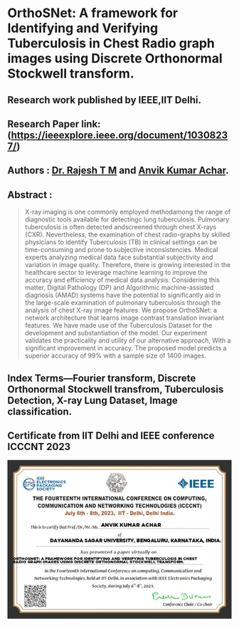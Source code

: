 # OrthoSNet: A framework for Identifying and Verifying Tuberculosis in Chest Radio graph images using Discrete Orthonormal Stockwell transform.
## Research work published by IEEE,IIT Delhi.

## Research Paper link: (https://ieeexplore.ieee.org/document/10308237/)

## Authors :  [Dr. Rajesh T M](rajesh-cse@dsu.edu.in) and [Anvik Kumar Achar](anvik.kumar6311@gmail.com).

## Abstract : 
> X-ray imaging is one commonly employed methodamong the range of diagnostic tools available for detectingc lung tuberculosis. Pulmonary tuberculosis is often detected andscreened through chest X-rays (CXR). Nevertheless, the examination of chest radio-graphs by skilled physicians to identify Tuberculosis (TB) in clinical settings can be time-consuming and prone to subjective inconsistencies. Medical experts analyzing medical data face substantial subjectivity and variation in image quality. Therefore, there is growing interested in the healthcare sector to leverage machine learning to improve the accuracy and efficiency of medical data analysis. Considering this matter, Digital Pathology (DP) and Algorithmic machine-assisted diagnosis (AMAD) systems have the potential to significantly aid in the large-scale examination of pulmonary tuberculosis through the analysis of chest X-ray image features. We propose OrthoSNet: a network architecture that learns image contrast translation invariant features. We have made use of the Tuberculosis Dataset for the development and substantiation of the model. Our experiment validates the practicality and utility of our alternative approach, With a significant improvement in accuracy. The proposed model predicts a superior accuracy of 99% with a sample size of 1400 images. 
 
## Index Terms—Fourier transform, Discrete Orthonormal Stockwell transfrom, Tuberculosis Detection, X-ray Lung Dataset, Image classification.

## Certificate from IIT Delhi and IEEE conference ICCCNT 2023
![Certificate](https://github.com/AnvikKumar/OrthoSNet./blob/main/Assets/Research_Certificate.jpeg)

